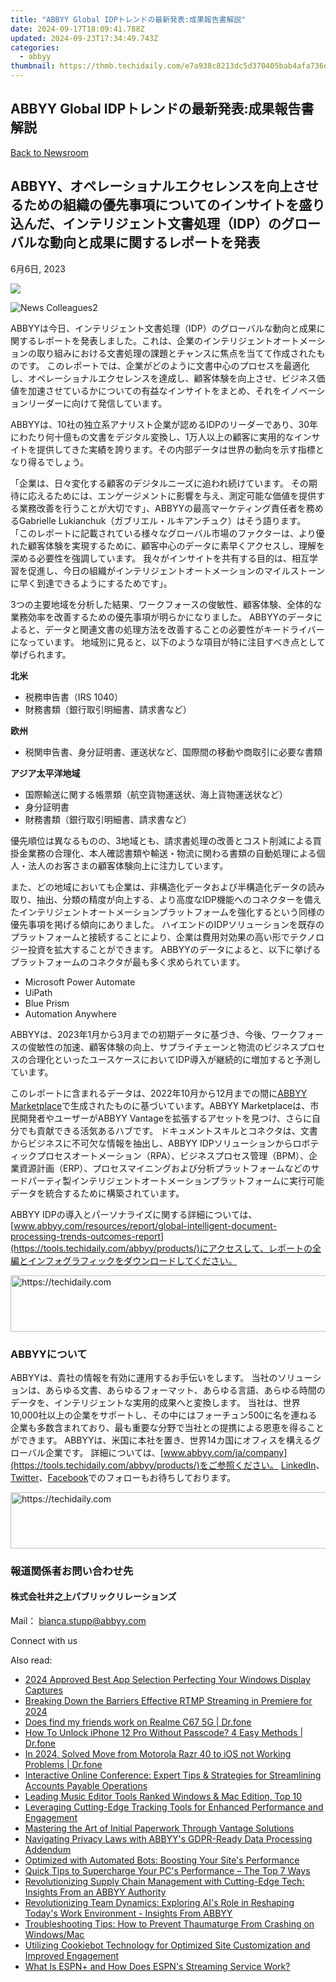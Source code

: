 ```yaml
---
title: "ABBYY Global IDPトレンドの最新発表:成果報告書解説"
date: 2024-09-17T18:09:41.788Z
updated: 2024-09-23T17:34:49.743Z
categories:
  - abbyy
thumbnail: https://thmb.techidaily.com/e7a938c8213dc5d370405bab4afa736e010a188d2f4d2dd7c34adab834ad1c13.jpg
---
```


## ABBYY Global IDPトレンドの最新発表:成果報告書解説

[Back to Newsroom](https://tools.techidaily.com/abbyy/products/)

## ABBYY、オペレーショナルエクセレンスを向上させるための組織の優先事項についてのインサイトを盛り込んだ、インテリジェント文書処理（IDP）のグローバルな動向と成果に関するレポートを発表

6月6日, 2023

![](https://content.abbyy.com/-/media/project/abbyy/abbyy/branchtemplates/shutterstock_1272462163_1296-x-729.jpg?h=729&iar=0&w=1296)

![News Colleagues2](https://static1.abbyy.com/abbyycommedia/33744/news-colleagues2.jpg) 

ABBYYは今日、インテリジェント文書処理（IDP）のグローバルな動向と成果に関するレポートを発表しました。これは、企業のインテリジェントオートメーションの取り組みにおける文書処理の課題とチャンスに焦点を当てて作成されたものです。 このレポートでは、企業がどのように文書中心のプロセスを最適化し、オペレーショナルエクセレンスを達成し、顧客体験を向上させ、ビジネス価値を加速させているかについての有益なインサイトをまとめ、それをイノベーションリーダーに向けて発信しています。

ABBYYは、10社の独立系アナリスト企業が認めるIDPのリーダーであり、30年にわたり何十億もの文書をデジタル変換し、1万人以上の顧客に実用的なインサイトを提供してきた実績を誇ります。その内部データは世界の動向を示す指標となり得るでしょう。

「企業は、日々変化する顧客のデジタルニーズに追われ続けています。 その期待に応えるためには、エンゲージメントに影響を与え、測定可能な価値を提供する業務改善を行うことが大切です」、ABBYYの最高マーケティング責任者を務めるGabrielle Lukianchuk（ガブリエル・ルキアンチュク）はそう語ります。 「このレポートに記載されている様々なグローバル市場のファクターは、より優れた顧客体験を実現するために、顧客中心のデータに素早くアクセスし、理解を深める必要性を強調しています。 我々がインサイトを共有する目的は、相互学習を促進し、今日の組織がインテリジェントオートメーションのマイルストーンに早く到達できるようにするためです」。

3つの主要地域を分析した結果、ワークフォースの俊敏性、顧客体験、全体的な業務効率を改善するための優先事項が明らかになりました。 ABBYYのデータによると、データと関連文書の処理方法を改善することの必要性がキードライバーになっています。 地域別に見ると、以下のような項目が特に注目すべき点として挙げられます。

**北米**

* 税務申告書（IRS 1040）
* 財務書類（銀行取引明細書、請求書など）

**欧州**

* 税関申告書、身分証明書、運送状など、国際間の移動や商取引に必要な書類

**アジア太平洋地域**

* 国際輸送に関する帳票類（航空貨物運送状、海上貨物運送状など）
* 身分証明書
* 財務書類（銀行取引明細書、請求書など）

優先順位は異なるものの、3地域とも、請求書処理の改善とコスト削減による買掛金業務の合理化、本人確認書類や輸送・物流に関わる書類の自動処理による個人・法人のお客さまの顧客体験向上に注力しています。

また、どの地域においても企業は、非構造化データおよび半構造化データの読み取り、抽出、分類の精度が向上する、より高度なIDP機能へのコネクターを備えたインテリジェントオートメーションプラットフォームを強化するという同様の優先事項を掲げる傾向にありました。 ハイエンドのIDPソリューションを既存のプラットフォームと接続することにより、企業は費用対効果の高い形でテクノロジー投資を拡大することができます。 ABBYYのデータによると、以下に挙げるプラットフォームのコネクタが最も多く求められています。

* Microsoft Power Automate
* UiPath
* Blue Prism
* Automation Anywhere

ABBYYは、2023年1月から3月までの初期データに基づき、今後、ワークフォースの俊敏性の加速、顧客体験の向上、サプライチェーンと物流のビジネスプロセスの合理化といったユースケースにおいてIDP導入が継続的に増加すると予測しています。

このレポートに含まれるデータは、2022年10月から12月までの間に[ABBYY Marketplace](https://tools.techidaily.com/abbyy/products/)で生成されたものに基づいています。ABBYY Marketplaceは、市民開発者やユーザーがABBYY Vantageを拡張するアセットを見つけ、さらに自分でも貢献できる活気あるハブです。 ドキュメントスキルとコネクタは、文書からビジネスに不可欠な情報を抽出し、ABBYY IDPソリューションからロボティックプロセスオートメーション（RPA）、ビジネスプロセス管理（BPM）、企業資源計画（ERP）、プロセスマイニングおよび分析プラットフォームなどのサードパーティ製インテリジェントオートメーションプラットフォームに実行可能データを統合するために構築されています。

ABBYY IDPの導入とパーソナライズに関する詳細については、[www.abbyy.com/resources/report/global-intelligent-document-processing-trends-outcomes-report](https://tools.techidaily.com/abbyy/products/)にアクセスして、レポートの全編とインフォグラフィックをダウンロードしてください。

<!-- affiliate ads begin -->
<a href="https://appsumo.8odi.net/c/5597632/2087389/7443" target="_top" id="2087389">
  <img src="//a.impactradius-go.com/display-ad/7443-2087389" border="0" alt="https://techidaily.com" width="728" height="90"/>
</a>
<img height="0" width="0" src="https://appsumo.8odi.net/i/5597632/2087389/7443" style="position:absolute;visibility:hidden;" border="0" />
<!-- affiliate ads end -->

### ABBYYについて

ABBYYは、貴社の情報を有効に運用するお手伝いをします。 当社のソリューションは、あらゆる文書、あらゆるフォーマット、あらゆる言語、あらゆる時間のデータを、インテリジェントな実用的成果へと変換します。 当社は、世界10,000社以上の企業をサポートし、その中にはフォーチュン500に名を連ねる企業も多数含まれており、最も重要な分野で当社との提携による恩恵を得ることができます。 ABBYYは、米国に本社を置き、世界14カ国にオフィスを構えるグローバル企業です。 詳細については、[www.abbyy.com/ja/company](https://tools.techidaily.com/abbyy/products/)をご参照ください。 [LinkedIn](https://www.linkedin.com/company/abbyy)、[Twitter](https://twitter.com/ABBYY%5FSoftware)、[Facebook](https://www.facebook.com/ABBYYsoft)でのフォローもお待ちしております。

<!-- affiliate ads begin -->
<a href="https://appsumo.8odi.net/c/5597632/2144299/7443" target="_top" id="2144299">
  <img src="//a.impactradius-go.com/display-ad/7443-2144299" border="0" alt="https://techidaily.com" width="728" height="90"/>
</a>
<img height="0" width="0" src="https://appsumo.8odi.net/i/5597632/2144299/7443" style="position:absolute;visibility:hidden;" border="0" />
<!-- affiliate ads end -->

### 報道関係者お問い合わせ先

#### 株式会社井之上パブリックリレーションズ 

Mail： [bianca.stupp@abbyy.com](https://tools.techidaily.com/abbyy/products/)

Connect with us

<ins class="adsbygoogle"
     style="display:block"
     data-ad-format="autorelaxed"
     data-ad-client="ca-pub-7571918770474297"
     data-ad-slot="1223367746"></ins>

<ins class="adsbygoogle"
     style="display:block"
     data-ad-client="ca-pub-7571918770474297"
     data-ad-slot="8358498916"
     data-ad-format="auto"
     data-full-width-responsive="true"></ins>

<span class="atpl-alsoreadstyle">Also read:</span>
<div><ul>
<li><a href="https://video-screen-grab.techidaily.com/2024-approved-best-app-selection-perfecting-your-windows-display-captures/"><u>2024 Approved Best App Selection Perfecting Your Windows Display Captures</u></a></li>
<li><a href="https://fox-hovers.techidaily.com/breaking-down-the-barriers-effective-rtmp-streaming-in-premiere-for-2024/"><u>Breaking Down the Barriers Effective RTMP Streaming in Premiere for 2024</u></a></li>
<li><a href="https://location-social.techidaily.com/does-find-my-friends-work-on-realme-c67-5g-drfone-by-drfone-virtual-android/"><u>Does find my friends work on Realme C67 5G | Dr.fone</u></a></li>
<li><a href="https://iphone-unlock.techidaily.com/how-to-unlock-iphone-12-pro-without-passcode-4-easy-methods-drfone-by-drfone-ios/"><u>How To Unlock iPhone 12 Pro Without Passcode? 4 Easy Methods | Dr.fone</u></a></li>
<li><a href="https://android-transfer.techidaily.com/in-2024-solved-move-from-motorola-razr-40-to-ios-not-working-problems-drfone-by-drfone-transfer-from-android-transfer-from-android/"><u>In 2024, Solved Move from Motorola Razr 40 to iOS not Working Problems | Dr.fone</u></a></li>
<li><a href="https://solve-popular.techidaily.com/interactive-online-conference-expert-tips-and-strategies-for-streamlining-accounts-payable-operations/"><u>Interactive Online Conference: Expert Tips & Strategies for Streamlining Accounts Payable Operations</u></a></li>
<li><a href="https://sound-optimizing.techidaily.com/leading-music-editor-tools-ranked-windows-and-mac-edition-top-10/"><u>Leading Music Editor Tools Ranked Windows & Mac Edition, Top 10</u></a></li>
<li><a href="https://solve-popular.techidaily.com/leveraging-cutting-edge-tracking-tools-for-enhanced-performance-and-engagement/"><u>Leveraging Cutting-Edge Tracking Tools for Enhanced Performance and Engagement</u></a></li>
<li><a href="https://solve-popular.techidaily.com/mastering-the-art-of-initial-paperwork-through-vantage-solutions/"><u>Mastering the Art of Initial Paperwork Through Vantage Solutions</u></a></li>
<li><a href="https://solve-popular.techidaily.com/navigating-privacy-laws-with-abbyys-gdpr-ready-data-processing-addendum/"><u>Navigating Privacy Laws with ABBYY's GDPR-Ready Data Processing Addendum</u></a></li>
<li><a href="https://solve-popular.techidaily.com/optimized-with-automated-bots-boosting-your-sites-performance/"><u>Optimized with Automated Bots: Boosting Your Site's Performance</u></a></li>
<li><a href="https://tech-renaissance.techidaily.com/quick-tips-to-supercharge-your-pcs-performance-the-top-7-ways/"><u>Quick Tips to Supercharge Your PC's Performance – The Top 7 Ways</u></a></li>
<li><a href="https://solve-popular.techidaily.com/revolutionizing-supply-chain-management-with-cutting-edge-tech-insights-from-an-abbyy-authority/"><u>Revolutionizing Supply Chain Management with Cutting-Edge Tech: Insights From an ABBYY Authority</u></a></li>
<li><a href="https://solve-popular.techidaily.com/revolutionizing-team-dynamics-exploring-ais-role-in-reshaping-todays-work-environment-insights-from-abbyy/"><u>Revolutionizing Team Dynamics: Exploring AI's Role in Reshaping Today's Work Environment - Insights From ABBYY</u></a></li>
<li><a href="https://win-able.techidaily.com/troubleshooting-tips-how-to-prevent-thaumaturge-from-crashing-on-windowsmac/"><u>Troubleshooting Tips: How to Prevent Thaumaturge From Crashing on Windows/Mac</u></a></li>
<li><a href="https://solve-popular.techidaily.com/utilizing-cookiebot-technology-for-optimized-site-customization-and-improved-engagement/"><u>Utilizing Cookiebot Technology for Optimized Site Customization and Improved Engagement</u></a></li>
<li><a href="https://techno-recovery.techidaily.com/what-is-espnplus-and-how-does-espns-streaming-service-work/"><u>What Is ESPN+ and How Does ESPN's Streaming Service Work?</u></a></li>
</ul></div>

